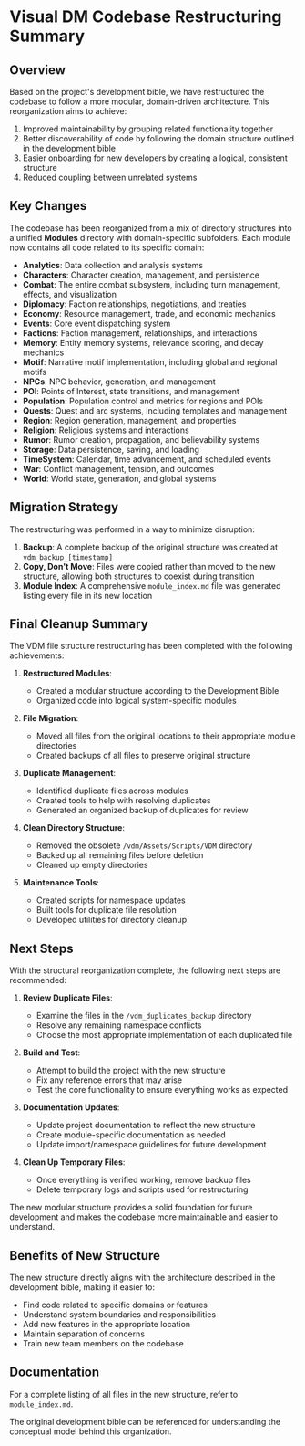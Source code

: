 # Visual DM Codebase Restructuring Summary

## Overview

Based on the project's development bible, we have restructured the codebase to follow a more modular, domain-driven architecture. This reorganization aims to achieve:

1. Improved maintainability by grouping related functionality together
2. Better discoverability of code by following the domain structure outlined in the development bible
3. Easier onboarding for new developers by creating a logical, consistent structure
4. Reduced coupling between unrelated systems

## Key Changes

The codebase has been reorganized from a mix of directory structures into a unified **Modules** directory with domain-specific subfolders. Each module now contains all code related to its specific domain:

- **Analytics**: Data collection and analysis systems
- **Characters**: Character creation, management, and persistence
- **Combat**: The entire combat subsystem, including turn management, effects, and visualization
- **Diplomacy**: Faction relationships, negotiations, and treaties
- **Economy**: Resource management, trade, and economic mechanics
- **Events**: Core event dispatching system
- **Factions**: Faction management, relationships, and interactions
- **Memory**: Entity memory systems, relevance scoring, and decay mechanics
- **Motif**: Narrative motif implementation, including global and regional motifs
- **NPCs**: NPC behavior, generation, and management
- **POI**: Points of Interest, state transitions, and management
- **Population**: Population control and metrics for regions and POIs
- **Quests**: Quest and arc systems, including templates and management
- **Region**: Region generation, management, and properties
- **Religion**: Religious systems and interactions
- **Rumor**: Rumor creation, propagation, and believability systems
- **Storage**: Data persistence, saving, and loading
- **TimeSystem**: Calendar, time advancement, and scheduled events
- **War**: Conflict management, tension, and outcomes
- **World**: World state, generation, and global systems

## Migration Strategy

The restructuring was performed in a way to minimize disruption:

1. **Backup**: A complete backup of the original structure was created at `vdm_backup_[timestamp]`
2. **Copy, Don't Move**: Files were copied rather than moved to the new structure, allowing both structures to coexist during transition
3. **Module Index**: A comprehensive `module_index.md` file was generated listing every file in its new location

## Final Cleanup Summary

The VDM file structure restructuring has been completed with the following achievements:

1. **Restructured Modules**: 
   - Created a modular structure according to the Development Bible
   - Organized code into logical system-specific modules

2. **File Migration**:
   - Moved all files from the original locations to their appropriate module directories
   - Created backups of all files to preserve original structure

3. **Duplicate Management**:
   - Identified duplicate files across modules
   - Created tools to help with resolving duplicates
   - Generated an organized backup of duplicates for review

4. **Clean Directory Structure**:
   - Removed the obsolete `/vdm/Assets/Scripts/VDM` directory
   - Backed up all remaining files before deletion
   - Cleaned up empty directories

5. **Maintenance Tools**:
   - Created scripts for namespace updates
   - Built tools for duplicate file resolution
   - Developed utilities for directory cleanup

## Next Steps

With the structural reorganization complete, the following next steps are recommended:

1. **Review Duplicate Files**:
   - Examine the files in the `/vdm_duplicates_backup` directory
   - Resolve any remaining namespace conflicts
   - Choose the most appropriate implementation of each duplicated file

2. **Build and Test**:
   - Attempt to build the project with the new structure
   - Fix any reference errors that may arise
   - Test the core functionality to ensure everything works as expected

3. **Documentation Updates**:
   - Update project documentation to reflect the new structure
   - Create module-specific documentation as needed
   - Update import/namespace guidelines for future development

4. **Clean Up Temporary Files**:
   - Once everything is verified working, remove backup files
   - Delete temporary logs and scripts used for restructuring

The new modular structure provides a solid foundation for future development and makes the codebase more maintainable and easier to understand.

## Benefits of New Structure

The new structure directly aligns with the architecture described in the development bible, making it easier to:

- Find code related to specific domains or features
- Understand system boundaries and responsibilities
- Add new features in the appropriate location
- Maintain separation of concerns
- Train new team members on the codebase

## Documentation

For a complete listing of all files in the new structure, refer to `module_index.md`.

The original development bible can be referenced for understanding the conceptual model behind this organization. 